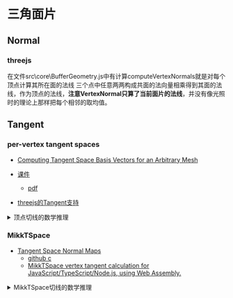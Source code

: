 # 三角面片


## Normal

### threejs

在文件src\core\BufferGeometry.js中有计算computeVertexNormals就是对每个顶点计算其所在面的法线
三个点中任意两两构成共面的法向量相乘得到其面的法线，作为顶点的法线，**注意VertexNormal只算了当前面片的法线**，并没有像光照时的理论上那样把每个相邻的取均值。

## Tangent

### per-vertex tangent spaces    
- [Computing Tangent Space Basis Vectors for an Arbitrary Mesh](https://terathon.com/blog/tangent-space.html)
- [课件](https://www.cs.upc.edu/~virtual/G/index.php?dir=)
    - [pdf](https://www.cs.upc.edu/~virtual/G/1.%20Teoria/06.%20Textures/Tangent%20Space%20Calculation.pdf)

- [threejs的Tangent支持](https://threejs.org/docs/#examples/en/utils/BufferGeometryUtils.computeMikkTSpaceTangents)

<details>
<summary>顶点切线的数学推理</summary>

我们期待的tangent-space是对齐纹理坐标系的，x-axis与u和y-axis与v方向都一致
$$
\text{如果Q表示三角形内的一点,则有式子} \newline Q - P_{0} = (u - u_{0})T + (v - v_{0})B, \newline P_{0}\text{是三角面片的一个顶点，}(u_{0},v_{0})\text{是该点的纹理坐标，向量T(tangent)和向量B(bitangent)是对齐纹理坐标的，这就是我们需要计算的。} \newline
\text{假设三角形的三个顶点分别是}P_{0},P_{1},P_{2},\text{纹理坐标分别是}(u_{0},v_{0}),(u_{1},v_{1}),(u_{2},v_{2}), \text{算他们的向量有} \newline
\begin{array}{c}
    Q_{1} = P_{1} - P_{0} \newline
    Q_{2} = P_{2} - P_{0} \newline
    (s_{1},t_{1}) = (u_{1} - u_{0}, v_{1} - v_{0}) \newline
    (s_{2},t_{2}) = (u_{2} - u_{0}, v_{2} - v_{0}) \newline
\end{array} \newline
\text{其需要求解的方程就是}
\begin{array}{c}
    Q_{1} = s_{1}T + t_{1}B \newline
    Q_{2} = s_{2}T + t_{2}B \newline
\end{array} \newline
\text{其矩阵形式是}
\begin{bmatrix}
   (Q_{1})_{x} & (Q_{1})_{y} & (Q_{1})_{z} \newline
   (Q_{2})_{x} & (Q_{2})_{y} & (Q_{2})_{z}
\end{bmatrix} = \begin{bmatrix}
   s_{1} & t_{1} \newline
   s_{2} & t_{2}
\end{bmatrix}
\begin{bmatrix}
   T_{x} & T_{y} & T_{z} \newline
   B_{x} & B_{y} & B_{z}
\end{bmatrix} \iff \begin{bmatrix}
   T_{x} & T_{y} & T_{z} \newline
   B_{x} & B_{y} & B_{z}
\end{bmatrix} = \frac{1}{s_{1}t_{2} - s_{2}t_{1}}
\begin{bmatrix}
   t_{2} & -t_{1} \newline
   -s_{2} & s_{1}
\end{bmatrix}
\begin{bmatrix}
   (Q_{1})_{x} & (Q_{1})_{y} & (Q_{1})_{z} \newline
   (Q_{2})_{x} & (Q_{2})_{y} & (Q_{2})_{z}
\end{bmatrix} \newline
\text{由三个顶点}P_{0},P_{1},P_{2}\text{组成的三角形就得到了未标准化的切线向量T和B，为了得到单个顶点的切线向量} \newline
\text{，采取类似顶点法线的方法计算方式来计算切线，对共享该顶点的所有三角形的切线向量取均值。} \newline
\text{针对相邻三角形不连续纹理映射的情况下，边界上的点已经复制了，它们本身也是没有相同的纹理坐标，这些边界我们就不平均其切线向量了。} \newline
\text{加上顶点的法线向量N，就可以从切线空间tangent space转换到局部空间object space} \newline
\begin{bmatrix}
   T_{x} & B_{x} & N_{x} \newline
   T_{y} & B_{y} & N_{y} \newline
   T_{z} & B_{z} & N_{z} 
\end{bmatrix} \newline
\text{但是我们想要从局部空间到切线空间，计算光照时需要的光的方向light direction。} \newline
\text{上面这个矩阵的逆不一定是其转置，因为切线向量彼此垂直或垂直于法线向量。} \newline 
\text{此时我们可以安全地假设这三个向量至少接近正交，使用Gram-Schmidt算法去正交化它们不应该会引起任何不可接受的失真。新的切线向量如下} \newline
\begin{array}{c}
    T^{\prime} = T - (N \cdot T)N \newline
    B^{\prime} = B - (N \cdot B)N - \frac{(T^{\prime} \cdot B)T^{\prime}}{(T^{\prime})^2} \newline
\end{array} \newline
\text{标准化新的切线向量，填入之前的位置，并转置它就得到它的逆矩阵了，这样从局部空间到切线空间的乘以下面的矩阵就得到了光的方向，} \newline 
\text{得到光的方向点积bump map的采样值就得到正确的Lambertian漫反射的光照值。} \newline
\begin{bmatrix}
   T^{\prime}_{x} & T^{\prime}_{y} & T^{\prime}_{z} \newline
   B^{\prime}_{x} & B^{\prime}_{y} & B^{\prime}_{z} \newline
   N_{x} & N_{y} & N_{z} \newline
\end{bmatrix} \newline
\text{工程化时，知道T和N时就叉乘算出B，这样存储数据时只需要存储T就可以。} N \times T^{\prime} = mB^{\prime}, m = \pm 1 \text{代表了是左手坐标系还是右手坐标系，m是上面矩阵的行列式。} \newline
\text{一种方式存储方式是}Vector4=(T^{\prime}, w)\text{，则副切线的计算可以这样得到} B^{\prime} = T^{\prime}_{w}(N \times T^{\prime})
$$

作者最后还对Bitangent和Binormal的区别进行了说明，最佳术语是副切线向量Bitangent。

</details>

### MikkTSpace
- [Tangent Space Normal Maps](http://www.mikktspace.com/)
    - [github c](https://github.com/mmikk/MikkTSpace)
    - [MikkTSpace vertex tangent calculation for JavaScript/TypeScript/Node.js, using Web Assembly. ](https://github.com/donmccurdy/mikktspace-wasm)

<details>
<summary>MikkTSpace切线的数学推理</summary>

</details>
